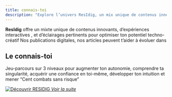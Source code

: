 ```yaml
---
title: connais-toi
description: "Explore l’univers ResIdig, un mix unique de contenus innovants, d’expériences interactives et de parcours introspectifs pour révéler ta créativité et ton autonomie."
---
```


<strong class=strong>ResIdig</strong> offre un mixte unique de contenus innovants, d’expériences interactives , et d’éclairages pertinents pour optimiser ton potentiel techno-créatif
Nos publications digitales, nos articles peuvent t’aider à évoluer dans

## Le connais-toi

Jeu-parcours sur 3 niveaux pour augmenter ton autonomie, comprendre ta singularité, acquérir une confiance en toi-même, développer ton intuition et mener “Cent combats sans risque”

[![Découvrir RESIDIG](/asset/buttonLight.png) _Voir la suite_](/pages/accueil)
